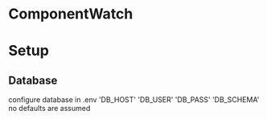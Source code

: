 # ComponentWatch

# Setup
## Database
configure database in .env
'DB_HOST'
'DB_USER'
'DB_PASS'
'DB_SCHEMA'
no defaults are assumed 
